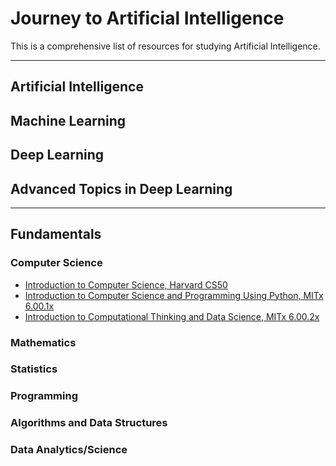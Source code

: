 # Journey to Artificial Intelligence
This is a comprehensive list of resources for studying Artificial Intelligence.


---
## Artificial Intelligence

## Machine Learning

## Deep Learning

## Advanced Topics in Deep Learning
---
## Fundamentals
### Computer Science
- [Introduction to Computer Science, Harvard CS50](https://cs50.harvard.edu/ "To the site")
- [Introduction to Computer Science and Programming Using Python, MITx 6.00.1x](https://www.edx.org/course/introduction-computer-science-mitx-6-00-1x-10)
- [Introduction to Computational Thinking and Data Science, MITx 6.00.2x](https://www.edx.org/course/introduction-computational-thinking-data-mitx-6-00-2x-5)

### Mathematics
### Statistics
### Programming
### Algorithms and Data Structures
### Data Analytics/Science
